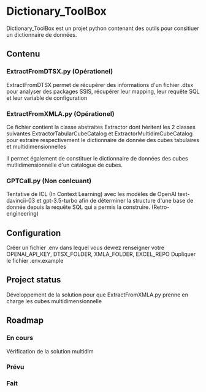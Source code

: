 # Dictionary_ToolBox

Dictionary_ToolBox est un projet python contenant des outils pour consitiuer un dictionnaire de données.

## Contenu

### ExtractFromDTSX.py (Opérationel) 
ExtractFromDTSX permet de récupérer des informations d'un fichier .dtsx pour analyser des packages SSIS, récupérer leur mapping, leur requête SQL et leur variable de configuration

### ExtractFromXMLA.py (Opérationel)
Ce fichier contient la classe abstraites Extractor dont héritent les 2 classes suivantes ExtractorTabularCubeCatalog et ExtractorMultidimCubeCatalog pour extraire respectivement le dictionnaire de donnée des cubes tabulaires et multidimensionnelles

Il permet également de constituer le dictionnaire de données des cubes mutlidimensionnelle d'un catalogue de cubes.

### GPTCall.py (Non conlcuant)
Tentative de ICL (In Context Learning) avec les modèles de OpenAI text-davincii-03 et gpt-3.5-turbo afin de déterminer la structure d'une base de donnée depuis la requête SQL qui a permis la construire. (Retro-engineering)

## Configuration

Créer un fichier .env dans lequel vous devrez renseigner votre OPENAI_API_KEY, DTSX_FOLDER, XMLA_FOLDER, EXCEL_REPO
Dupliquer le fichier .env.example

## Project status

Développement de la solution pour que ExtractFromXMLA.py prenne en charge les cubes multidimensionnelle

## Roadmap

### En cours

Vérification de la solution multidim

### Prévu

### Fait

